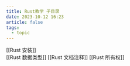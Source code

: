 ```yaml
---
title: Rust教学 子目录
date: 2023-10-12 16:23
article: false
tags:
  - topic
---
```


[[Rust 安装]]  
[[Rust 数据类型]]
[[Rust 文档注释]]
[[Rust 所有权]]
